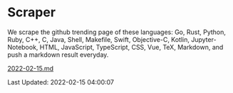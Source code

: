 # Scraper

We scrape the github trending page of these languages: Go, Rust, Python, Ruby, C++, C, Java, Shell, Makefile, Swift, Objective-C, Kotlin, Jupyter-Notebook, HTML, JavaScript, TypeScript, CSS, Vue, TeX, Markdown, and push a markdown result everyday.

[2022-02-15.md](https://github.com/yangwenmai/github-trending-backup/blob/master/2022-02-15.md)

Last Updated: 2022-02-15 04:00:07